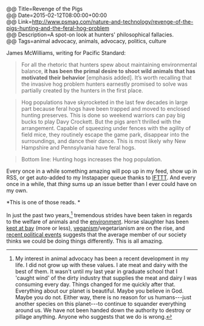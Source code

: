 @@ Title=Revenge of the Pigs  
@@ Date=2015-02-12T08:00:00+00:00  
@@ Link=http://www.psmag.com/nature-and-technology/revenge-of-the-pigs-hunting-and-the-feral-hog-problem  
@@ Description=A spot-on look at hunters' philosophical fallacies.  
@@ Tags=animal advocacy, animals, advocacy, politics, culture  

James McWilliams, writing for Pacific Standard:
>For all the rhetoric that hunters spew about maintaining environmental balance, **it has been the primal desire to shoot wild animals that has motivated their behavior** [emphasis added]. It’s worth recalling that the invasive hog problem hunters earnestly promised to solve was partially created by the hunters in the first place.

>Hog populations have skyrocketed in the last few decades in large part because feral hogs have been trapped and moved to enclosed hunting preserves. This is done so weekend warriors can pay big bucks to play Davy Crockett. But the pigs aren’t thrilled with the arrangement. Capable of squeezing under fences with the agility of field mice, they routinely escape the game park, disappear into the surroundings, and dance their dance. This is most likely why New Hampshire and Pennsylvania have feral hogs.

>Bottom line: Hunting hogs increases the hog population. 

Every once in a while something amazing will pop up in my feed, show up in RSS, or get auto-added to my Instapaper queue thanks to [IFTTT][ifttt]. And every once in a while, that *thing* sums up an issue better than I ever could have on my own.

*This is one of those reads. *

In just the past two years,[^aa] tremendous strides have been taken in regards to the welfare of animals and the [environment][huffingtonpost]. Horse slaughter has been [kept at bay][humanesociety] (more or less), [veganism][cok]/vegetarianism are on the rise, and [recent political events][mlive] suggests that the average member of our society thinks we could be doing things differently. This is all amazing.

[^aa]: My interest in animal advocacy has been a recent development in my life. I did not grow up with these values. I ate meat and dairy with the best of them. It wasn't until my last year in graduate school that I 'caught wind' of the dirty industry that supplies the meat and dairy I was consuming every day. Things changed for me quickly after that. Everything about our planet is beautiful. Maybe you believe in God. Maybe you do not. Either way, there is no reason for us humans---just another species on this planet---to continue to squander everything around us. We have not been handed down the authority to destroy or pillage anything. Anyone who suggests that we do is wrong.

[cok]: http://cok.net/blog/2013/03/google-confirms-veganism-on-rise/
[huffingtonpost]: http://www.huffingtonpost.com/2015/02/11/house-keystone-veto_n_6663392.html
[humanesociety]: http://www.humanesociety.org/news/press_releases/2014/12/horse-slaughter-bill-continued-121714.html?credit=web_id85541261
[ifttt]: https://ifttt.com/myrecipes/personal/12589716
[mlive]: http://www.mlive.com/lansing-news/index.ssf/2014/11/michigan_voters_reject_wolf_hu.html